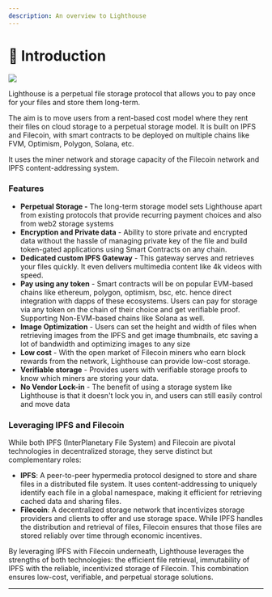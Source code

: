 ```yaml
---
description: An overview to Lighthouse
---
```


# 👋 Introduction

![](<.gitbook/assets/Screenshot 2023-10-21 at 9.41.08 AM.png>)

Lighthouse is a perpetual file storage protocol that allows you to pay once for your files and store them long-term.

The aim is to move users from a rent-based cost model where they rent their files on cloud storage to a perpetual storage model. It is built on IPFS and Filecoin, with smart contracts to be deployed on multiple chains like FVM, Optimism, Polygon, Solana, etc.

It uses the miner network and storage capacity of the Filecoin network and IPFS content-addressing system.

### Features <a href="#docs-internal-guid-b71b2036-7fff-9a19-aed9-151d92819f81" id="docs-internal-guid-b71b2036-7fff-9a19-aed9-151d92819f81"></a>

* **Perpetual Storage -** The long-term storage model sets Lighthouse apart from existing protocols that provide recurring payment choices and also from web2 storage systems
* **Encryption and Private data** - Ability to store private and encrypted data without the hassle of managing private key of the file and build token-gated applications using Smart Contracts on any chain.
* **Dedicated custom IPFS Gateway** - This gateway serves and retrieves your files quickly. It even delivers multimedia content like 4k videos with speed.
* **Pay using any token** - Smart contracts will be on popular EVM-based chains like ethereum, polygon, optimism, bsc, etc. hence direct integration with dapps of these ecosystems. Users can pay for storage via any token on the chain of their choice and get verifiable proof. Supporting Non-EVM-based chains like Solana as well.
* **Image Optimization** - Users can set the height and width of files when retrieving images from the IPFS and get image thumbnails, etc saving a lot of bandwidth and optimizing images to any size
* **Low cost** - With the open market of Filecoin miners who earn block rewards from the network,  Lighthouse can provide low-cost storage.
* **Verifiable storage** - Provides users with verifiable storage proofs to know which miners are storing your data.
* **No Vendor Lock-in** - The benefit of using a storage system like Lighthouse is that it doesn't lock you in, and users can still easily control and move data

### Leveraging IPFS and Filecoin

While both IPFS (InterPlanetary File System) and Filecoin are pivotal technologies in decentralized storage, they serve distinct but complementary roles:

* **IPFS**: A peer-to-peer hypermedia protocol designed to store and share files in a distributed file system. It uses content-addressing to uniquely identify each file in a global namespace, making it efficient for retrieving cached data and sharing files.
* **Filecoin**: A decentralized storage network that incentivizes storage providers and clients to offer and use storage space. While IPFS handles the distribution and retrieval of files, Filecoin ensures that those files are stored reliably over time through economic incentives.

By leveraging IPFS with Filecoin underneath, Lighthouse leverages the strengths of both technologies: the efficient file retrieval, immutability of IPFS with the reliable, incentivized storage of Filecoin. This combination ensures low-cost, verifiable, and perpetual storage solutions.

***
